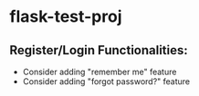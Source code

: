 # flask-test-proj

## Register/Login Functionalities:
- Consider adding "remember me" feature
- Consider adding "forgot password?" feature